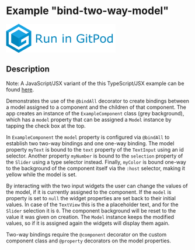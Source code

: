 # Example "bind-two-way-model"

[![GitPod Logo](../../doc/run-in-gitpod.png)](https://gitpod.io/#example=bind-two-way-model/https://github.com/eclipsesource/tabris-decorators/tree/master/examples/bind-two-way-model)

## Description

Note: A JavaScript/JSX variant of the this TypeScript/JSX example can be found [here](../bind-two-way-model-jsx).

Demonstrates the use of the `@bindAll` decorator to create bindings between a model assigned to a component and the children of that component. The app creates an instance of the `ExampleComponent` class (grey background), which has a `model` property that can be assigned a `Model` instance by tapping the check box at the top.

In `ExampleComponent` the `model` property is configured via `@bindAll` to establish two two-way bindings and one one-way binding. The model property `myText` is bound to the `text` property of the `TextInput` using an id selector. Another property `myNumber` is bound to the `selection` property of the `Slider` using a type selector instead. Finally, `myColor` is bound one-way to the background of the component itself via the `:host` selector, making it yellow while the model is set.

By interacting with the two input widgets the user can change the values of the model, if it is currently assigned to the component. If the `model` is property is set to `null` the widget properties are set back to their initial values. In case of the `TextView` this is the a placeholder text, and for the `Slider` selection it is `0`. The component background will be reset to the value it was given on creation. The `Model` instance keeps the modified values, so if it is assigned again the widgets will display them again.

Two-way bindings require the `@component` decorator on the custom component class and `@property` decorators on the model properties.
